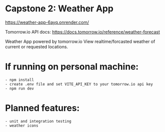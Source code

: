 # Capstone 2: Weather App
https://weather-app-6ayq.onrender.com/

Tomorrow.io API docs: https://docs.tomorrow.io/reference/weather-forecast

Weather App powered by tomorrow.io
View realtime/forcasted weather of current or requested locations.

# If running on personal machine: 
    - npm install
    - create .env file and set VITE_API_KEY to your tomorrow.io api key
    - npm run dev  

# Planned features:
    - unit and integration testing
    - weather icons